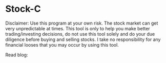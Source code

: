 # Stock-C

Disclaimer: Use this program at your own risk. The stock market can get very unpredictable at times. This tool is only to help you make better trading/investing decisions, do not use this tool solely and do your due diligence before buying and selling stocks. I take no responsibility for any financial looses that you may occur by using this tool.

Read blog: 



